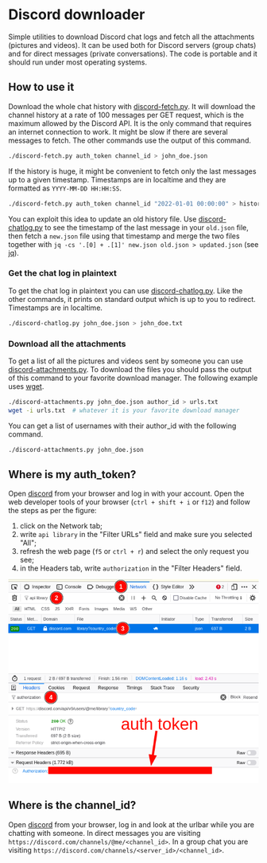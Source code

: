 # Discord downloader
Simple utilities to download Discord chat logs and fetch all the attachments
(pictures and videos). It can be used both for Discord servers (group chats) and
for direct messages (private conversations). The code is portable and it should
run under most operating systems.

## How to use it
Download the whole chat history with [discord-fetch.py](src/discord-fetch.py).
It will download the channel history at a rate of 100 messages per GET request,
which is the maximum allowed by the Discord API. It is the only command that
requires an internet connection to work. It might be slow if there are several
messages to fetch. The other commands use the output of this command.

```bash
./discord-fetch.py auth_token channel_id > john_doe.json
```

If the history is huge, it might be convenient to fetch only the last messages
up to a given timestamp. Timestamps are in localtime and they are formatted as
`YYYY-MM-DD HH:HH:SS`.

```bash
./discord-fetch.py auth_token channel_id "2022-01-01 00:00:00" > history_2022.json
```

You can exploit this idea to update an old history file. Use
[discord-chatlog.py](src/discord-chatlog.py) to see the timestamp of the last
message in your `old.json` file, then fetch a `new.json` file using that
timestamp and merge the two files together with `jq -cs '.[0] + .[1]' new.json
old.json > updated.json` (see [jq](https://stedolan.github.io/jq/)).

### Get the chat log in plaintext
To get the chat log in plaintext you can use
[discord-chatlog.py](src/discord-chatlog.py). Like the other commands, it prints
on standard output which is up to you to redirect. Timestamps are in localtime.

```bash
./discord-chatlog.py john_doe.json > john_doe.txt
```

### Download all the attachments
To get a list of all the pictures and videos sent by someone you can use
[discord-attachments.py](src/discord-attachments.py). To download the files you
should pass the output of this command to your favorite download manager. The
following example uses [wget](https://www.gnu.org/software/wget).

```bash
./discord-attachments.py john_doe.json author_id > urls.txt
wget -i urls.txt  # whatever it is your favorite download manager
```

You can get a list of usernames with their author_id with the following command.

```bash
./discord-attachments.py john_doe.json
```

## Where is my auth_token?
Open [discord](https://discord.com/app) from your browser and log in with your
account. Open the web developer tools of your browser (`ctrl + shift + i` or
`f12`) and follow the steps as per the figure:
1. click on the Network tab;
2. write `api library` in the "Filter URLs" field and make sure you selected "All";
3. refresh the web page (`f5` or `ctrl + r`) and select the only request you see;
4. in the Headers tab, write `authorization` in the "Filter Headers" field.

![alt text](auth_token.png "Developer tools: get the auth token")

## Where is the channel_id?
Open [discord](https://discord.com/app) from your browser, log in and look at
the urlbar while you are chatting with someone. In direct messages you are
visiting `https://discord.com/channels/@me/<channel_id>`. In a group chat you
are visiting `https://discord.com/channels/<server_id>/<channel_id>`.

